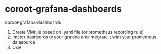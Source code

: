 # coroot-grafana-dashboards
coroot-grafana-dashboards
1. Create VMrule based on .yaml file (or prometheus recording rule)
2. Import dashbords to your grafana and integrate it with your prometheus datasource
3. Use!
